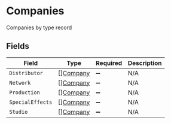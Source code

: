 # Companies

Companies by type record


## Fields

| Field                                       | Type                                        | Required                                    | Description                                 |
| ------------------------------------------- | ------------------------------------------- | ------------------------------------------- | ------------------------------------------- |
| `Distributor`                               | [][Company](../../models/shared/company.md) | :heavy_minus_sign:                          | N/A                                         |
| `Network`                                   | [][Company](../../models/shared/company.md) | :heavy_minus_sign:                          | N/A                                         |
| `Production`                                | [][Company](../../models/shared/company.md) | :heavy_minus_sign:                          | N/A                                         |
| `SpecialEffects`                            | [][Company](../../models/shared/company.md) | :heavy_minus_sign:                          | N/A                                         |
| `Studio`                                    | [][Company](../../models/shared/company.md) | :heavy_minus_sign:                          | N/A                                         |